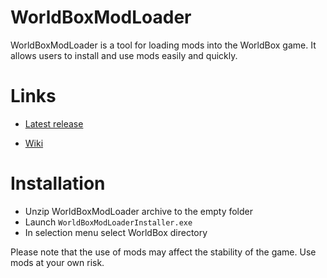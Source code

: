 # WorldBoxModLoader
WorldBoxModLoader is a tool for loading mods into the WorldBox game. It allows users to install and use mods easily and quickly.

# Links
- [Latest release](https://github.com/DipCrai/WorldBoxModLoader/releases)

- [Wiki](https://github.com/DipCrai/WorldBoxModLoader/wiki)

# Installation
- Unzip WorldBoxModLoader archive to the empty folder
- Launch `WorldBoxModLoaderInstaller.exe`
- In selection menu select WorldBox directory

Please note that the use of mods may affect the stability of the game. Use mods at your own risk.

